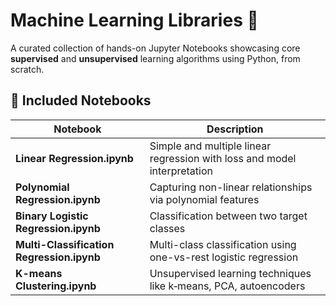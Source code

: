 # Machine Learning Libraries 🌟

A curated collection of hands-on Jupyter Notebooks showcasing core **supervised** and **unsupervised** learning algorithms using Python, from scratch.

## 📂 Included Notebooks

| Notebook | Description |
|---------|-------------|
| **Linear Regression.ipynb** | Simple and multiple linear regression with loss and model interpretation |
| **Polynomial Regression.ipynb** | Capturing non-linear relationships via polynomial features |
| **Binary Logistic Regression.ipynb** | Classification between two target classes |
| **Multi-Classification Regression.ipynb** | Multi-class classification using one-vs-rest logistic regression |
| **K-means Clustering.ipynb** | Unsupervised learning techniques like k‑means, PCA, autoencoders |
